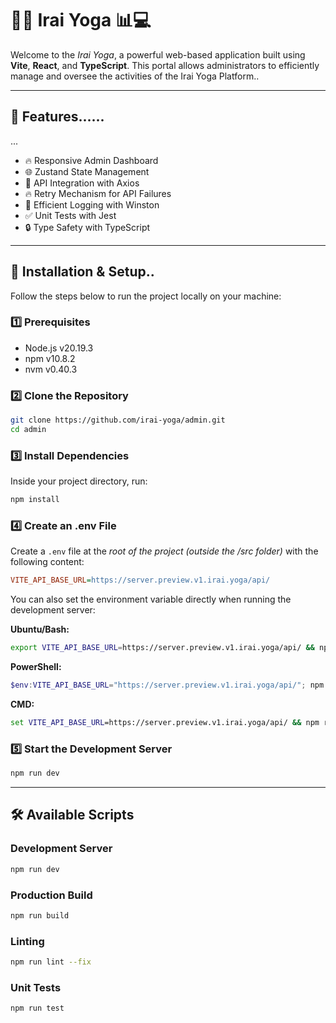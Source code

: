 # 🧘‍♂ Irai Yoga 📊💻
 
Welcome to the *Irai Yoga*, a powerful web-based application built using **Vite**, **React**, and **TypeScript**.
This portal allows administrators to efficiently manage and oversee the activities of the Irai Yoga Platform..

---

## 🚀 Features......
...
- 🔥 Responsive Admin Dashboard
- 🌐 Zustand State Management
- 🔁 API Integration with Axios
- 🔥 Retry Mechanism for API Failures
- 📝 Efficient Logging with Winston
- ✅ Unit Tests with Jest
- 🔒 Type Safety with TypeScript

-----

## 🔧 Installation & Setup..

Follow the steps below to run the project locally on your machine:

### 1️⃣ Prerequisites

- Node.js v20.19.3
- npm v10.8.2
- nvm v0.40.3

### 2️⃣ Clone the Repository

```bash
git clone https://github.com/irai-yoga/admin.git
cd admin
```

### 3️⃣ Install Dependencies

Inside your project directory, run:

```bash
npm install 
```

### 4️⃣ Create an .env File

Create a `.env` file at the *root of the project (outside the /src folder)* with the following content:

```ini
VITE_API_BASE_URL=https://server.preview.v1.irai.yoga/api/
```

You can also set the environment variable directly when running the development server:

**Ubuntu/Bash:**

```bash
export VITE_API_BASE_URL=https://server.preview.v1.irai.yoga/api/ && npm run dev
```

**PowerShell:**

```powershell
$env:VITE_API_BASE_URL="https://server.preview.v1.irai.yoga/api/"; npm run dev
```

**CMD:**

```cmd
set VITE_API_BASE_URL=https://server.preview.v1.irai.yoga/api/ && npm run dev
```

### 5️⃣ Start the Development Server

```bash
npm run dev
```

---

## 🛠 Available Scripts

### Development Server

```bash
npm run dev
```

### Production Build

```bash
npm run build
```

### Linting

```bash
npm run lint --fix
```

### Unit Tests

```bash
npm run test
```
